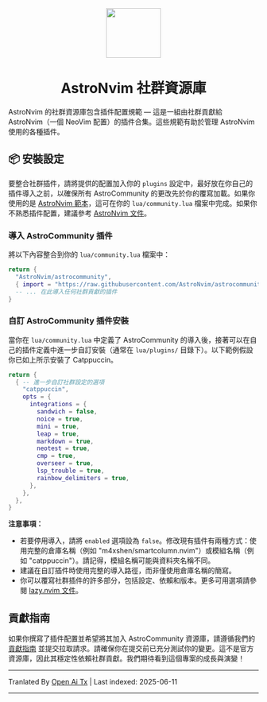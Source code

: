 <div align="center" id="madewithlua">
  <img
    src="https://astronvim.com/logo/astronvim.svg"
    width="110"
    ,
    height="100"
  />
</div>
<h1 align="center">AstroNvim 社群資源庫</h1>

AstroNvim 的社群資源庫包含插件配置規範 — 這是一組由社群貢獻給 AstroNvim（一個 NeoVim 配置）的插件合集。這些規範有助於管理 AstroNvim 使用的各種插件。

## 📦 安裝設定

要整合社群插件，請將提供的配置加入你的 `plugins` 設定中，最好放在你自己的插件導入之前，以確保所有 AstroCommunity 的更改先於你的覆寫加載。如果你使用的是 [AstroNvim 範本](https://github.com/AstroNvim/template)，這可在你的 `lua/community.lua` 檔案中完成。如果你不熟悉插件配置，建議參考 [AstroNvim 文件](https://docs.astronvim.com/configuration/customizing_plugins/)。

### 導入 AstroCommunity 插件

將以下內容整合到你的 `lua/community.lua` 檔案中：

```lua
return {
  "AstroNvim/astrocommunity",
  { import = "https://raw.githubusercontent.com/AstroNvim/astrocommunity/main/astrocommunity.colorscheme.catppuccin" },
  -- ... 在此導入任何社群貢獻的插件
}
```

### 自訂 AstroCommunity 插件安裝

當你在 `lua/community.lua` 中定義了 AstroCommunity 的導入後，接著可以在自己的插件定義中進一步自訂安裝（通常在 `lua/plugins/` 目錄下）。以下範例假設你已如上所示安裝了 Catppuccin。

```lua
return {
  { -- 進一步自訂社群設定的選項
    "catppuccin",
    opts = {
      integrations = {
        sandwich = false,
        noice = true,
        mini = true,
        leap = true,
        markdown = true,
        neotest = true,
        cmp = true,
        overseer = true,
        lsp_trouble = true,
        rainbow_delimiters = true,
      },
    },
  },
}
```

**注意事項：**

- 若要停用導入，請將 `enabled` 選項設為 `false`。修改現有插件有兩種方式：使用完整的倉庫名稱（例如 "m4xshen/smartcolumn.nvim"）或模組名稱（例如 "catppuccin"）。請記得，模組名稱可能與資料夾名稱不同。
- 建議在自訂插件時使用完整的導入路徑，而非僅使用倉庫名稱的簡寫。
- 你可以覆寫社群插件的許多部分，包括設定、依賴和版本。更多可用選項請參閱 [lazy.nvim 文件](https://lazy.folke.io/)。

## 貢獻指南

如果你撰寫了插件配置並希望將其加入 AstroCommunity 資源庫，請遵循我們的 [貢獻指南](https://raw.githubusercontent.com/AstroNvim/astrocommunity/main/CONTRIBUTING.md) 並提交拉取請求。請確保你在提交前已充分測試你的變更。這不是官方資源庫，因此其穩定性依賴社群貢獻。我們期待看到這個專案的成長與演變！

---

Tranlated By [Open Ai Tx](https://github.com/OpenAiTx/OpenAiTx) | Last indexed: 2025-06-11

---